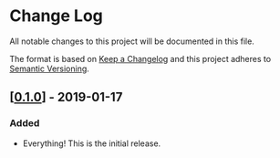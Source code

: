 # Change Log

All notable changes to this project will be documented in this file.

The format is based on [Keep a Changelog](http://keepachangelog.com/) and this
project adheres to [Semantic Versioning](http://semver.org/).

## [[0.1.0](https://github.com/terraform-google-modules/terraform-google-spinnaker/releases/tag/0.1.0)] - 2019-01-17

### Added

* Everything! This is the initial release.
